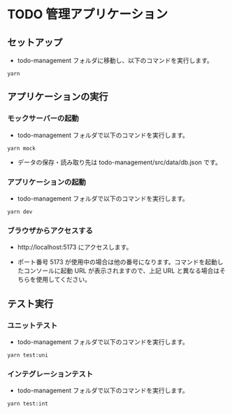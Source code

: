 # TODO 管理アプリケーション

## セットアップ

- todo-management フォルダに移動し、以下のコマンドを実行します。

```
yarn
```

## アプリケーションの実行

### モックサーバーの起動

- todo-management フォルダで以下のコマンドを実行します。

```
yarn mock
```

- データの保存・読み取り先は todo-management/src/data/db.json です。

### アプリケーションの起動

- todo-management フォルダで以下のコマンドを実行します。

```
yarn dev
```

### ブラウザからアクセスする

- http://localhost:5173 にアクセスします。

- ポート番号 5173 が使用中の場合は他の番号になります。コマンドを起動したコンソールに起動 URL が表示されますので、上記 URL と異なる場合はそちらを使用してください。

## テスト実行

### ユニットテスト

- todo-management フォルダで以下のコマンドを実行します。

```
yarn test:uni
```

### インテグレーションテスト

- todo-management フォルダで以下のコマンドを実行します。

```
yarn test:int
```
